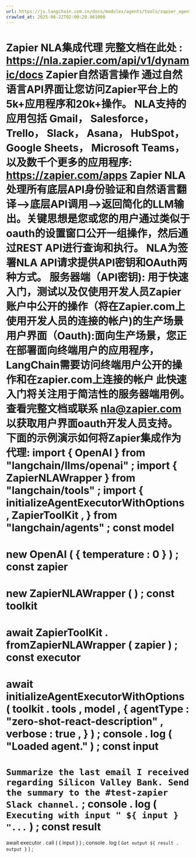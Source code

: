 ```yaml
---
url: https://js.langchain.com.cn/docs/modules/agents/tools/zapier_agent
crawled_at: 2025-06-22T02:00:20.961000
---
```


Zapier NLA集成代理
完整文档在此处 :
https://nla.zapier.com/api/v1/dynamic/docs
Zapier自然语言操作
通过自然语言API界面让您访问Zapier平台上的5k+应用程序和20k+操作。
NLA支持的应用包括 Gmail， Salesforce， Trello， Slack， Asana， HubSpot， Google Sheets， Microsoft Teams，以及数千个更多的应用程序:
https://zapier.com/apps
Zapier NLA处理所有底层API身份验证和自然语言翻译-->底层API调用-->返回简化的LLM输出。关键思想是您或您的用户通过类似于oauth的设置窗口公开一组操作，然后通过REST API进行查询和执行。
NLA为签署NLA API请求提供API密钥和OAuth两种方式。
服务器端（API密钥): 用于快速入门，测试以及仅使用开发人员Zapier账户中公开的操作（将在Zapier.com上使用开发人员的连接的帐户)的生产场景
用户界面（Oauth):面向生产场景，您正在部署面向终端用户的应用程序，LangChain需要访问终端用户公开的操作和在zapier.com上连接的帐户
此快速入门将关注用于简洁性的服务器端用例。查看完整文档或联系
nla@zapier.com
以获取用户界面oauth开发人员支持。
下面的示例演示如何将Zapier集成作为代理:
import
{
OpenAI
}
from
"langchain/llms/openai"
;
import
{
ZapierNLAWrapper
}
from
"langchain/tools"
;
import
{
initializeAgentExecutorWithOptions
,
ZapierToolKit
,
}
from
"langchain/agents"
;
const
model
=
new
OpenAI
(
{
temperature
:
0
}
)
;
const
zapier
=
new
ZapierNLAWrapper
(
)
;
const
toolkit
=
await
ZapierToolKit
.
fromZapierNLAWrapper
(
zapier
)
;
const
executor
=
await
initializeAgentExecutorWithOptions
(
toolkit
.
tools
,
model
,
{
agentType
:
"zero-shot-react-description"
,
verbose
:
true
,
}
)
;
console
.
log
(
"Loaded agent."
)
;
const
input
=
`
Summarize the last email I received regarding Silicon Valley Bank. Send the summary to the #test-zapier Slack channel.
`
;
console
.
log
(
`
Executing with input "
${
input
}
"...
`
)
;
const
result
=
await
executor
.
call
(
{
input
}
)
;
console
.
log
(
`
Got output
${
result
.
output
}
`
)
;